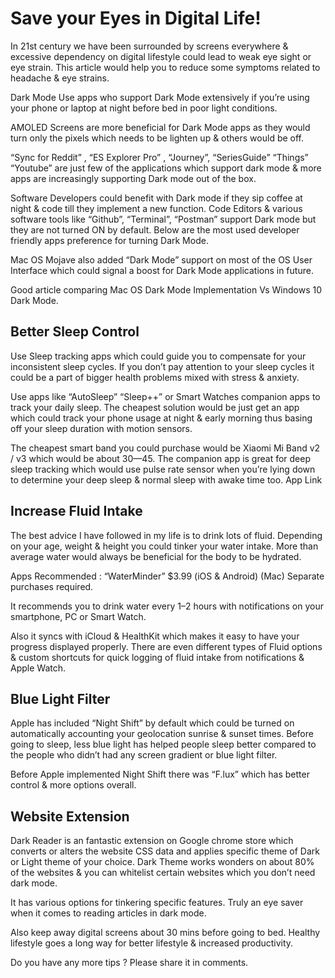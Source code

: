 # Save your Eyes in Digital Life!

In 21st century we have been surrounded by screens everywhere & excessive dependency on digital lifestyle could lead to weak eye sight or eye strain. This article would help you to reduce some symptoms related to headache & eye strains.

Dark Mode
Use apps who support Dark Mode extensively if you’re using your phone or laptop at night before bed in poor light conditions.

AMOLED Screens are more beneficial for Dark Mode apps as they would turn only the pixels which needs to be lighten up & others would be off.

“Sync for Reddit” , “ES Explorer Pro” , “Journey”, “SeriesGuide” “Things” “Youtube” are just few of the applications which support dark mode & more apps are increasingly supporting Dark mode out of the box.

Software Developers could benefit with Dark mode if they sip coffee at night & code till they implement a new function. Code Editors & various software tools like “Github”, “Terminal”, “Postman” support Dark mode but they are not turned ON by default. Below are the most used developer friendly apps preference for turning Dark Mode.


Mac OS Mojave also added “Dark Mode” support on most of the OS User Interface which could signal a boost for Dark Mode applications in future.

Good article comparing Mac OS Dark Mode Implementation Vs Windows 10 Dark Mode.

## Better Sleep Control

Use Sleep tracking apps which could guide you to compensate for your inconsistent sleep cycles. If you don’t pay attention to your sleep cycles it could be a part of bigger health problems mixed with stress & anxiety.

Use apps like “AutoSleep” “Sleep++” or Smart Watches companion apps to track your daily sleep. The cheapest solution would be just get an app which could track your phone usage at night & early morning thus basing off your sleep duration with motion sensors.

The cheapest smart band you could purchase would be Xiaomi Mi Band v2 / v3 which would be about $30 — $45. The companion app is great for deep sleep tracking which would use pulse rate sensor when you’re lying down to determine your deep sleep & normal sleep with awake time too. App Link

## Increase Fluid Intake

The best advice I have followed in my life is to drink lots of fluid. Depending on your age, weight & height you could tinker your water intake. More than average water would always be beneficial for the body to be hydrated.

Apps Recommended : “WaterMinder” $3.99 (iOS & Android) (Mac) Separate purchases required.

It recommends you to drink water every 1–2 hours with notifications on your smartphone, PC or Smart Watch.

Also it syncs with iCloud & HealthKit which makes it easy to have your progress displayed properly. There are even different types of Fluid options & custom shortcuts for quick logging of fluid intake from notifications & Apple Watch.

## Blue Light Filter

Apple has included “Night Shift” by default which could be turned on automatically accounting your geolocation sunrise & sunset times. Before going to sleep, less blue light has helped people sleep better compared to the people who didn’t had any screen gradient or blue light filter.

Before Apple implemented Night Shift there was “F.lux” which has better control & more options overall.

## Website Extension

Dark Reader is an fantastic extension on Google chrome store which converts or alters the website CSS data and applies specific theme of Dark or Light theme of your choice. Dark Theme works wonders on about 80% of the websites & you can whitelist certain websites which you don’t need dark mode.

It has various options for tinkering specific features. Truly an eye saver when it comes to reading articles in dark mode.

Also keep away digital screens about 30 mins before going to bed. Healthy lifestyle goes a long way for better lifestyle & increased productivity.

Do you have any more tips ? Please share it in comments.
